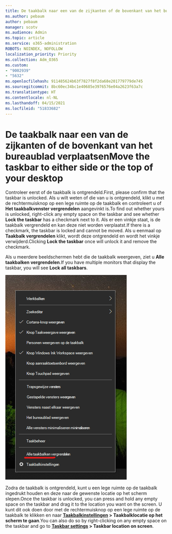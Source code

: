 ```yaml
---
title: De taakbalk naar een van de zijkanten of de bovenkant van het bureaublad verplaatsen
ms.author: pebaum
author: pebaum
manager: scotv
ms.audience: Admin
ms.topic: article
ms.service: o365-administration
ROBOTS: NOINDEX, NOFOLLOW
localization_priority: Priority
ms.collection: Adm_O365
ms.custom:
- "9002939"
- "5632"
ms.openlocfilehash: 911485624b63f7827f8f2da68e201779779de745
ms.sourcegitcommit: 8bc60ec34bc1e40685e3976576e04a2623f63a7c
ms.translationtype: HT
ms.contentlocale: nl-NL
ms.lasthandoff: 04/15/2021
ms.locfileid: "51833682"
---
```

# <a name="move-the-taskbar-to-either-side-or-the-top-of-your-desktop"></a><span data-ttu-id="cd12e-102">De taakbalk naar een van de zijkanten of de bovenkant van het bureaublad verplaatsen</span><span class="sxs-lookup"><span data-stu-id="cd12e-102">Move the taskbar to either side or the top of your desktop</span></span>

<span data-ttu-id="cd12e-103">Controleer eerst of de taakbalk is ontgrendeld.</span><span class="sxs-lookup"><span data-stu-id="cd12e-103">First, please confirm that the taskbar is unlocked.</span></span> <span data-ttu-id="cd12e-104">Als u wilt weten of die van u is ontgrendeld, klikt u met de rechtermuisknop op een lege ruimte op de taakbalk en controleert u of **Het taakbalkvenster vergrendelen** aangevinkt is.</span><span class="sxs-lookup"><span data-stu-id="cd12e-104">To find out whether yours is unlocked, right-click any empty space on the taskbar and see whether **Lock the taskbar** has a checkmark next to it.</span></span> <span data-ttu-id="cd12e-105">Als er een vinkje staat, is de taakbalk vergrendeld en kan deze niet worden verplaatst.</span><span class="sxs-lookup"><span data-stu-id="cd12e-105">If there is a checkmark, the taskbar is locked and cannot be moved.</span></span> <span data-ttu-id="cd12e-106">Als u eenmaal op **Taakbalk vergrendelen** klikt, wordt deze ontgrendeld en wordt het vinkje verwijderd.</span><span class="sxs-lookup"><span data-stu-id="cd12e-106">Clicking **Lock the taskbar** once will unlock it and remove the checkmark.</span></span>

<span data-ttu-id="cd12e-107">Als u meerdere beeldschermen hebt die de taakbalk weergeven, ziet u **Alle taakbalken vergrendelen**.</span><span class="sxs-lookup"><span data-stu-id="cd12e-107">If you have multiple monitors that display the taskbar, you will see **Lock all taskbars**.</span></span>

![Alle taakbalken vergrendelen](media/lock-all-taskbars.png)

<span data-ttu-id="cd12e-109">Zodra de taakbalk is ontgrendeld, kunt u een lege ruimte op de taakbalk ingedrukt houden en deze naar de gewenste locatie op het scherm slepen.</span><span class="sxs-lookup"><span data-stu-id="cd12e-109">Once the taskbar is unlocked, you can press and hold any empty space on the taskbar and drag it to the location you want on the screen.</span></span> <span data-ttu-id="cd12e-110">U kunt dit ook doen door met de rechtermuisknop op een lege ruimte op de taakbalk te klikken en naar **[Taakbalkinstellingen](ms-settings:taskbar?activationSource=GetHelp) > Taakbalklocatie op het scherm te gaan**.</span><span class="sxs-lookup"><span data-stu-id="cd12e-110">You can also do so by right-clicking on any empty space on the taskbar and go to **[Taskbar settings](ms-settings:taskbar?activationSource=GetHelp) > Taskbar location on screen**.</span></span>
